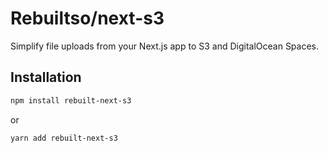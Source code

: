 # Rebuiltso/next-s3

Simplify file uploads from your Next.js app to S3 and DigitalOcean Spaces.

## Installation

```bash
npm install rebuilt-next-s3
```
or 
```bash
yarn add rebuilt-next-s3
```